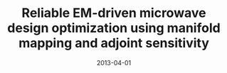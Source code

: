 ---
title: "Reliable EM-driven microwave design optimization using manifold mapping and adjoint sensitivity"
date: "2013-04-01"
authors: ["S. Koziel", "L. Leifsson", "S. Ogurtsov"]
publication_types: ["2"]
publication: "*Microwave and Optical Technology Letters*"
doi: "10.1002/mop.27430"
---
